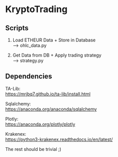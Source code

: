 # KryptoTrading
## Scripts

1. Load ETHEUR Data + Store in Database<br>
    --> ohlc_data.py

2. Get Data from DB + Apply trading strategy<br>
    --> strategy.py 

## Dependencies

TA-Lib:<br>
https://mrjbq7.github.io/ta-lib/install.html

Sqlalchemy:<br>
https://anaconda.org/anaconda/sqlalchemy

Plotly:<br>
https://anaconda.org/plotly/plotly

Krakenex:<br>
https://python3-krakenex.readthedocs.io/en/latest/

The rest should be trivial ;)
